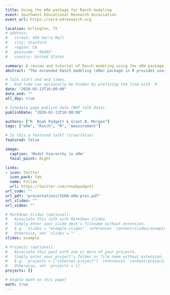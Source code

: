 ```yaml
---
title: Using the eRm package for Rasch modeling
event: Southwest Educational Research Association
event_url: https://sera-edresearch.org

location: Arlington, TX
# address:
#   street: 450 Serra Mall
#   city: Stanford
#   region: CA
#   postcode: '94305'
#   country: United States

summary: A review and tutorial of Rasch modeling using the eRm package in R.
abstract: "The extended Rasch modeling (eRm) package in R provides users with a comprehensive set of tools for Rasch modeling for scale evaluation and general modeling. We provide a brief introduction to Rasch modeling followed by a review of literature that utilizes the eRm package. Then, the key features of the eRm package for scale evaluation are reviewed.  The ease of use and the advantages of the R environment make the eRm package an appealing free option for rigorous Rasch modeling. We demonstrate the functionality with a small example using data from the Rosenberg Self-Esteem scale. Using these data we show how to 1) fit dichotomous and polytomous Rasch models, 2) obtain key figures (e.g., item characteristic curves and person-item maps) to aid model assessment , 3) assess dimensionality, and 4) obtain item fit statistics."

# Talk start and end times.
#   End time can optionally be hidden by prefixing the line with `#`.
date: "2020-02-13T16:00:00"
date_end: ""
all_day: true

# Schedule page publish date (NOT talk date).
publishDate: "2020-02-13T16:00:00"

authors: ["R. Noah Padgett & Grant B. Morgan"]
tags: ["eRm", "Rasch", "R", "measurement"]

# Is this a featured talk? (true/false)
featured: false

image:
  caption: 'Model hierarchy in eRm'
  focal_point: Right

links:
- icon: twitter
  icon_pack: fab
  name: Follow
  url: https://twitter.com/rnoahpadgett
url_code: ""
url_pdf: "presentations/SERA-eRm-pres.pdf"
url_slides: ""
url_video: ""

# Markdown Slides (optional).
#   Associate this talk with Markdown slides.
#   Simply enter your slide deck's filename without extension.
#   E.g. `slides = "example-slides"` references `content/slides/example-slides.md`.
#   Otherwise, set `slides = ""`.
slides: example

# Projects (optional).
#   Associate this post with one or more of your projects.
#   Simply enter your project's folder or file name without extension.
#   E.g. `projects = ["internal-project"]` references `content/project/deep-learning/index.md`.
#   Otherwise, set `projects = []`.
projects: []

# Enable math on this page?
math: true
---
```


